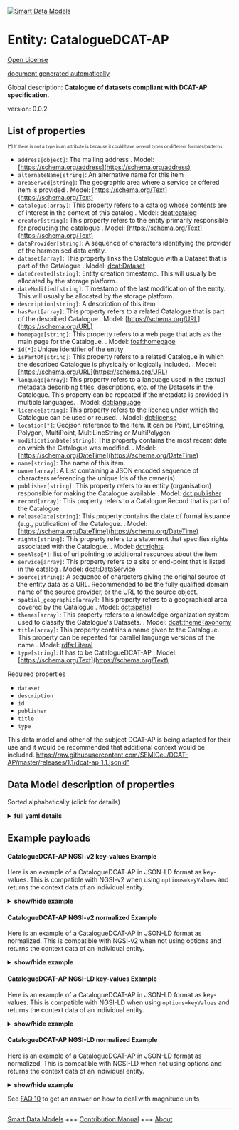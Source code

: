 <!-- 10-Header -->  
[![Smart Data Models](https://smartdatamodels.org/wp-content/uploads/2022/01/SmartDataModels_logo.png "Logo")](https://smartdatamodels.org)  
Entity: CatalogueDCAT-AP  
========================<!-- /10-Header -->  
<!-- 15-License -->  
[Open License](https://github.com/smart-data-models//dataModel.DCAT-AP/blob/master/CatalogueDCAT-AP/LICENSE.md)  
[document generated automatically](https://docs.google.com/presentation/d/e/2PACX-1vTs-Ng5dIAwkg91oTTUdt8ua7woBXhPnwavZ0FxgR8BsAI_Ek3C5q97Nd94HS8KhP-r_quD4H0fgyt3/pub?start=false&loop=false&delayms=3000#slide=id.gb715ace035_0_60)  
<!-- /15-License -->  
<!-- 20-Description -->  
Global description: **Catalogue of datasets compliant with DCAT-AP specification.**  
version: 0.0.2  
<!-- /20-Description -->  
<!-- 30-PropertiesList -->  

## List of properties  

<sup><sub>[*] If there is not a type in an attribute is because it could have several types or different formats/patterns</sub></sup>  
- `address[object]`: The mailing address  . Model: [https://schema.org/address](https://schema.org/address)- `alternateName[string]`: An alternative name for this item  - `areaServed[string]`: The geographic area where a service or offered item is provided  . Model: [https://schema.org/Text](https://schema.org/Text)- `catalogue[array]`: This property refers to a catalog whose contents are of interest in the context of this catalog  . Model: [dcat:catalog](dcat:catalog)- `creator[string]`: This property refers to the entity primarily responsible for producing the catalogue  . Model: [https://schema.org/Text](https://schema.org/Text)- `dataProvider[string]`: A sequence of characters identifying the provider of the harmonised data entity.  - `dataset[array]`: This property links the Catalogue with a Dataset that is part of the Catalogue  . Model: [dcat:Dataset](dcat:Dataset)- `dateCreated[string]`: Entity creation timestamp. This will usually be allocated by the storage platform.  - `dateModified[string]`: Timestamp of the last modification of the entity. This will usually be allocated by the storage platform.  - `description[string]`: A description of this item  - `hasPart[array]`: This property refers to a related Catalogue that is part of the described Catalogue  . Model: [https://schema.org/URL](https://schema.org/URL)- `homepage[string]`: This property refers to a web page that acts as the main page for the Catalogue.  . Model: [foaf:homepage](foaf:homepage)- `id[*]`: Unique identifier of the entity  - `isPartOf[string]`: This property refers to a related Catalogue in which the described Catalogue is physically or logically included.  . Model: [https://schema.org/URL](https://schema.org/URL)- `language[array]`: This property refers to a language used in the textual metadata describing titles, descriptions, etc. of the Datasets in the Catalogue. This property can be repeated if the  metadata is provided in multiple languages.  . Model: [dct:language](dct:language)- `licence[string]`: This property refers to the licence under which the Catalogue can be used or reused.  . Model: [dct:license](dct:license)- `location[*]`: Geojson reference to the item. It can be Point, LineString, Polygon, MultiPoint, MultiLineString or MultiPolygon  - `modificationDate[string]`: This property contains the most recent date on which the Catalogue was modified.  . Model: [https://schema.org/DateTime](https://schema.org/DateTime)- `name[string]`: The name of this item.  - `owner[array]`: A List containing a JSON encoded sequence of characters referencing the unique Ids of the owner(s)  - `publisher[string]`: This property refers to an entity (organisation) responsible for making the Catalogue available  . Model: [dct:publisher](dct:publisher)- `record[array]`: This property refers to a Catalogue Record that is part of the Catalogue  - `releaseDate[string]`: This property contains the date of formal issuance (e.g., publication) of the Catalogue.  . Model: [https://schema.org/DateTime](https://schema.org/DateTime)- `rights[string]`: This property refers to a statement that specifies rights associated with the Catalogue.  . Model: [dct:rights](dct:rights)- `seeAlso[*]`: list of uri pointing to additional resources about the item  - `service[array]`: This property refers to a site or end-point that is listed in the catalog  . Model: [dcat:DataService](dcat:DataService)- `source[string]`: A sequence of characters giving the original source of the entity data as a URL. Recommended to be the fully qualified domain name of the source provider, or the URL to the source object.  - `spatial_geographic[array]`: This property refers to a geographical area covered by the Catalogue  . Model: [dct:spatial](dct:spatial)- `themes[array]`: This property refers to a knowledge organization system used to classify the Catalogue's Datasets.  . Model: [dcat:themeTaxonomy](dcat:themeTaxonomy)- `title[array]`: This property contains a name given to the Catalogue. This property can be repeated for parallel language versions of the name  . Model: [rdfs:Literal](rdfs:Literal)- `type[string]`: It has to be CatalogueDCAT-AP  . Model: [https://schema.org/Text](https://schema.org/Text)<!-- /30-PropertiesList -->  
<!-- 35-RequiredProperties -->  
Required properties  
- `dataset`  - `description`  - `id`  - `publisher`  - `title`  - `type`  <!-- /35-RequiredProperties -->  
<!-- 40-RequiredProperties -->  
This data model and other of the subject DCAT-AP is being adapted for their use and it would be recommended that additional context would be included. [https://raw.githubusercontent.com/SEMICeu/DCAT-AP/master/releases/1.1/dcat-ap_1.1.jsonld" ](https://raw.githubusercontent.com/SEMICeu/DCAT-AP/master/releases/1.1/dcat-ap_1.1.jsonld)  
<!-- /40-RequiredProperties -->  
<!-- 50-DataModelHeader -->  
## Data Model description of properties  
Sorted alphabetically (click for details)  
<!-- /50-DataModelHeader -->  
<!-- 60-ModelYaml -->  
<details><summary><strong>full yaml details</strong></summary>    
```yaml  
CatalogueDCAT-AP:    
  description: 'Catalogue of datasets compliant with DCAT-AP specification.'    
  properties:    
    address:    
      description: 'The mailing address'    
      properties:    
        addressCountry:    
          description: 'Property. The country. For example, Spain. Model:''https://schema.org/addressCountry'''    
          type: string    
        addressLocality:    
          description: 'Property. The locality in which the street address is, and which is in the region. Model:''https://schema.org/addressLocality'''    
          type: string    
        addressRegion:    
          description: 'Property. The region in which the locality is, and which is in the country. Model:''https://schema.org/addressRegion'''    
          type: string    
        postOfficeBoxNumber:    
          description: 'Property. The post office box number for PO box addresses. For example, 03578. Model:''https://schema.org/postOfficeBoxNumber'''    
          type: string    
        postalCode:    
          description: 'Property. The postal code. For example, 24004. Model:''https://schema.org/https://schema.org/postalCode'''    
          type: string    
        streetAddress:    
          description: 'Property. The street address. Model:''https://schema.org/streetAddress'''    
          type: string    
      type: object    
      x-ngsi:    
        model: https://schema.org/address    
        type: Property    
    alternateName:    
      description: 'An alternative name for this item'    
      type: string    
      x-ngsi:    
        type: Property    
    areaServed:    
      description: 'The geographic area where a service or offered item is provided'    
      type: string    
      x-ngsi:    
        model: https://schema.org/Text    
        type: Property    
    catalogue:    
      description: 'This property refers to a catalog whose contents are of interest in the context of this catalog'    
      items:    
        anyOf:    
          - description: 'Property. Identifier format of any NGSI entity'    
            maxLength: 256    
            minLength: 1    
            pattern: ^[\w\-\.\{\}\$\+\*\[\]`|~^@!,:\\]+$    
            type: string    
          - description: 'Property. Identifier format of any NGSI entity'    
            format: uri    
            type: string    
      type: array    
      x-ngsi:    
        model: dcat:catalog    
        type: Relationship    
    creator:    
      description: 'This property refers to the entity primarily responsible for producing the catalogue'    
      type: string    
      x-ngsi:    
        model: https://schema.org/Text    
        type: Property    
    dataProvider:    
      description: 'A sequence of characters identifying the provider of the harmonised data entity.'    
      type: string    
      x-ngsi:    
        type: Property    
    dataset:    
      description: 'This property links the Catalogue with a Dataset that is part of the Catalogue'    
      items:    
        anyOf:    
          - description: 'Property. Identifier format of any NGSI entity'    
            maxLength: 256    
            minLength: 1    
            pattern: ^[\w\-\.\{\}\$\+\*\[\]`|~^@!,:\\]+$    
            type: string    
          - description: 'Property. Identifier format of any NGSI entity'    
            format: uri    
            type: string    
      type: array    
      x-ngsi:    
        model: dcat:Dataset    
        type: Relationship    
    dateCreated:    
      description: 'Entity creation timestamp. This will usually be allocated by the storage platform.'    
      format: date-time    
      type: string    
      x-ngsi:    
        type: Property    
    dateModified:    
      description: 'Timestamp of the last modification of the entity. This will usually be allocated by the storage platform.'    
      format: date-time    
      type: string    
      x-ngsi:    
        type: Property    
    description:    
      description: 'A description of this item'    
      type: string    
      x-ngsi:    
        type: Property    
    hasPart:    
      description: 'This property refers to a related Catalogue that is part of the described Catalogue'    
      items:    
        format: uri    
        type: string    
      type: array    
      x-ngsi:    
        model: https://schema.org/URL    
        type: Relationship    
    homepage:    
      description: 'This property refers to a web page that acts as the main page for the Catalogue.'    
      format: uri    
      type: string    
      x-ngsi:    
        model: foaf:homepage    
        type: Property    
    id:    
      anyOf: &cataloguedcat-ap_-_properties_-_owner_-_items_-_anyof    
        - description: 'Property. Identifier format of any NGSI entity'    
          maxLength: 256    
          minLength: 1    
          pattern: ^[\w\-\.\{\}\$\+\*\[\]`|~^@!,:\\]+$    
          type: string    
        - description: 'Property. Identifier format of any NGSI entity'    
          format: uri    
          type: string    
      description: 'Unique identifier of the entity'    
      x-ngsi:    
        type: Property    
    isPartOf:    
      description: 'This property refers to a related Catalogue in which the described Catalogue is physically or logically included.'    
      format: uri    
      type: string    
      x-ngsi:    
        model: https://schema.org/URL    
        type: Relationship    
    language:    
      description: 'This property refers to a language used in the textual metadata describing titles, descriptions, etc. of the Datasets in the Catalogue. This property can be repeated if the  metadata is provided in multiple languages.'    
      items:    
        type: string    
      type: array    
      x-ngsi:    
        model: dct:language    
        type: Property    
    licence:    
      description: 'This property refers to the licence under which the Catalogue can be used or reused.'    
      type: string    
      x-ngsi:    
        model: dct:license    
        type: Property    
    location:    
      description: 'Geojson reference to the item. It can be Point, LineString, Polygon, MultiPoint, MultiLineString or MultiPolygon'    
      oneOf: &cataloguedcat-ap_-_properties_-_spatial_geographic_-_items_-_oneof    
        - description: 'GeoProperty. Geojson reference to the item. Point'    
          properties:    
            bbox:    
              items:    
                type: number    
              minItems: 4    
              type: array    
            coordinates:    
              items:    
                type: number    
              minItems: 2    
              type: array    
            type:    
              enum:    
                - Point    
              type: string    
          required:    
            - type    
            - coordinates    
          title: 'GeoJSON Point'    
          type: object    
        - description: 'GeoProperty. Geojson reference to the item. LineString'    
          properties:    
            bbox:    
              items:    
                type: number    
              minItems: 4    
              type: array    
            coordinates:    
              items:    
                items:    
                  type: number    
                minItems: 2    
                type: array    
              minItems: 2    
              type: array    
            type:    
              enum:    
                - LineString    
              type: string    
          required:    
            - type    
            - coordinates    
          title: 'GeoJSON LineString'    
          type: object    
        - description: 'GeoProperty. Geojson reference to the item. Polygon'    
          properties:    
            bbox:    
              items:    
                type: number    
              minItems: 4    
              type: array    
            coordinates:    
              items:    
                items:    
                  items:    
                    type: number    
                  minItems: 2    
                  type: array    
                minItems: 4    
                type: array    
              type: array    
            type:    
              enum:    
                - Polygon    
              type: string    
          required:    
            - type    
            - coordinates    
          title: 'GeoJSON Polygon'    
          type: object    
        - description: 'GeoProperty. Geojson reference to the item. MultiPoint'    
          properties:    
            bbox:    
              items:    
                type: number    
              minItems: 4    
              type: array    
            coordinates:    
              items:    
                items:    
                  type: number    
                minItems: 2    
                type: array    
              type: array    
            type:    
              enum:    
                - MultiPoint    
              type: string    
          required:    
            - type    
            - coordinates    
          title: 'GeoJSON MultiPoint'    
          type: object    
        - description: 'GeoProperty. Geojson reference to the item. MultiLineString'    
          properties:    
            bbox:    
              items:    
                type: number    
              minItems: 4    
              type: array    
            coordinates:    
              items:    
                items:    
                  items:    
                    type: number    
                  minItems: 2    
                  type: array    
                minItems: 2    
                type: array    
              type: array    
            type:    
              enum:    
                - MultiLineString    
              type: string    
          required:    
            - type    
            - coordinates    
          title: 'GeoJSON MultiLineString'    
          type: object    
        - description: 'GeoProperty. Geojson reference to the item. MultiLineString'    
          properties:    
            bbox:    
              items:    
                type: number    
              minItems: 4    
              type: array    
            coordinates:    
              items:    
                items:    
                  items:    
                    items:    
                      type: number    
                    minItems: 2    
                    type: array    
                  minItems: 4    
                  type: array    
                type: array    
              type: array    
            type:    
              enum:    
                - MultiPolygon    
              type: string    
          required:    
            - type    
            - coordinates    
          title: 'GeoJSON MultiPolygon'    
          type: object    
      x-ngsi:    
        type: GeoProperty    
    modificationDate:    
      description: 'This property contains the most recent date on which the Catalogue was modified.'    
      format: date-time    
      type: string    
      x-ngsi:    
        model: https://schema.org/DateTime    
        type: Property    
    name:    
      description: 'The name of this item.'    
      type: string    
      x-ngsi:    
        type: Property    
    owner:    
      description: 'A List containing a JSON encoded sequence of characters referencing the unique Ids of the owner(s)'    
      items:    
        anyOf: *cataloguedcat-ap_-_properties_-_owner_-_items_-_anyof    
        description: 'Property. Unique identifier of the entity'    
      type: array    
      x-ngsi:    
        type: Property    
    publisher:    
      description: 'This property refers to an entity (organisation) responsible for making the Catalogue available'    
      type: string    
      x-ngsi:    
        model: dct:publisher    
        type: Property    
    record:    
      description: 'This property refers to a Catalogue Record that is part of the Catalogue'    
      items:    
        anyOf:    
          - description: 'Property. Identifier format of any NGSI entity'    
            maxLength: 256    
            minLength: 1    
            pattern: ^[\w\-\.\{\}\$\+\*\[\]`|~^@!,:\\]+$    
            type: string    
          - description: 'Property. Identifier format of any NGSI entity'    
            format: uri    
            type: string    
      type: array    
      x-ngsi:    
        type: Relationship    
    releaseDate:    
      description: 'This property contains the date of formal issuance (e.g., publication) of the Catalogue.'    
      format: date-time    
      type: string    
      x-ngsi:    
        model: https://schema.org/DateTime    
        type: Property    
    rights:    
      description: 'This property refers to a statement that specifies rights associated with the Catalogue.'    
      type: string    
      x-ngsi:    
        model: dct:rights    
        type: Property    
    seeAlso:    
      description: 'list of uri pointing to additional resources about the item'    
      oneOf:    
        - items:    
            format: uri    
            type: string    
          minItems: 1    
          type: array    
        - format: uri    
          type: string    
      x-ngsi:    
        type: Property    
    service:    
      description: 'This property refers to a site or end-point that is listed in the catalog'    
      items:    
        type: string    
      type: array    
      x-ngsi:    
        model: dcat:DataService    
        type: Property    
    source:    
      description: 'A sequence of characters giving the original source of the entity data as a URL. Recommended to be the fully qualified domain name of the source provider, or the URL to the source object.'    
      type: string    
      x-ngsi:    
        type: Property    
    spatial_geographic:    
      description: 'This property refers to a geographical area covered by the Catalogue'    
      items:    
        description: 'GeoProperty. Geojson reference to the item. It can be Point, LineString, Polygon, MultiPoint, MultiLineString or MultiPolygon'    
        oneOf: *cataloguedcat-ap_-_properties_-_spatial_geographic_-_items_-_oneof    
      type: array    
      x-ngsi:    
        model: dct:spatial    
        type: GeoProperty    
    themes:    
      description: 'This property refers to a knowledge organization system used to classify the Catalogue''s Datasets.'    
      items:    
        type: string    
      type: array    
      x-ngsi:    
        model: dcat:themeTaxonomy    
        type: Property    
    title:    
      description: 'This property contains a name given to the Catalogue. This property can be repeated for parallel language versions of the name'    
      items:    
        type: string    
      type: array    
      x-ngsi:    
        model: rdfs:Literal    
        type: Property    
    type:    
      description: 'It has to be CatalogueDCAT-AP'    
      enum:    
        - CatalogueDCAT-AP    
      type: string    
      x-ngsi:    
        model: https://schema.org/Text    
        type: Property    
  required:    
    - id    
    - type    
    - dataset    
    - description    
    - publisher    
    - title    
  type: object    
  x-derived-from: ""    
  x-disclaimer: 'Redistribution and use in source and binary forms, with or without modification, are permitted  provided that the license conditions are met. Copyleft (c) 2022 Contributors to Smart Data Models Program'    
  x-license-url: https://github.com/smart-data-models/dataModel.DCAT-AP/blob/master/CatalogueDCAT-AP/LICENSE.md    
  x-model-schema: https://smart-data-models.github.io/dataModel.DCAT-AP/CatalogueDCAT-AP/schema.json    
  x-model-tags: ""    
  x-version: 0.0.2    
```  
</details>    
<!-- /60-ModelYaml -->  
<!-- 70-MiddleNotes -->  
<!-- /70-MiddleNotes -->  
<!-- 80-Examples -->  
## Example payloads    
#### CatalogueDCAT-AP NGSI-v2 key-values Example    
Here is an example of a CatalogueDCAT-AP in JSON-LD format as key-values. This is compatible with NGSI-v2 when  using `options=keyValues` and returns the context data of an individual entity.  
<details><summary><strong>show/hide example</strong></summary>    
```json  
{  
  "id": "urn:ngsi-ld:Catalogue:id:LMVP:18269678",  
  "type": "CatalogueDCAT-AP",  
  "dateCreated": "1980-03-03T10:01:24Z",  
  "dateModified": "1987-12-04T10:44:40Z",  
  "source": "",  
  "name": "Catalogue",  
  "alternateName": "",  
  "description": "Interesting art recently book girl yard represent book. Garden style wish blood your ground size.",  
  "dataProvider": "european open data portal",  
  "owner": [  
    "urn:ngsi-ld:Catalogue:ZYKY:89462950"  
  ],  
  "seeAlso": [  
    "urn:ngsi-ld:Catalogue:ILBA:60770941"  
  ],  
  "location": {  
    "type": "Point",  
    "coordinates": [  
      -83.400987,  
      0.152532  
    ]  
  },  
  "address": {  
    "streetAddress": "2 Rue Mercier",  
    "addressLocality": "Luxembourg",  
    "addressRegion": "Luxembourg",  
    "addressCountry": "Luxembourg",  
    "postalCode": "2985 ",  
    "postOfficeBoxNumber": "",  
    "areaServed": "European Union"  
  },  
  "dataset": [  
    "urn:ngsi-ld:Catalogue:dataset:ZBCW:95668818"  
  ],  
  "publisher": "Spanish data portal",  
  "title": [  
    "title first",  
    "Secondary title."  
  ],  
  "homepage": "ngsi-ld:Catalogue:homepage:ZFAW:13633782",  
  "language": [  
    "ES",  
    "DE"  
  ],  
  "licence": "Creative Commons 3.0 International",  
  "releaseDate": "2004-08-22T22:32:47Z",  
  "spatial_geographic": [  
    {  
      "type": "Point",  
      "coordinates": [  
        57.234944,  
        52.840273  
      ]  
    }  
  ],  
  "themes": [  
    "Want couple him finally responsibility begin. Coach join down new major. Happy yard letter then return member.",  
    "Politics road two question offer white. Recognize fight keep blue person create be. Radio edge or improve less special future. Itself detail computer exist."  
  ],  
  "modificationDate": "1982-09-02T03:16:28Z",  
  "hasPart": [  
    "urn:ngsi-ld:Catalogue:hasPart:GVZM:66676591"  
  ],  
  "isPartOf": "urn:ngsi-ld:Catalogue:isPartOf:NXBZ:88517287",  
  "record": [  
    "Catalogue.items.HLGA.73285516",  
    "Catalogue.items.IHOB.85266800"  
  ],  
  "rights": "",  
  "catalogue": [  
    "urn:ngsi-ld:Catalogue:items:LZMQ:44249979",  
    "urn:ngsi-ld:Catalogue:items:PECX:02526105"  
  ],  
  "creator": "Role fact sport shoulder blue direction probably order."  
}  
```  
</details>  
#### CatalogueDCAT-AP NGSI-v2 normalized Example    
Here is an example of a CatalogueDCAT-AP in JSON-LD format as normalized. This is compatible with NGSI-v2 when not using options and returns the context data of an individual entity.  
<details><summary><strong>show/hide example</strong></summary>    
```json  
{  
  "id": "urn:ngsi-ld:Catalogue:id:LMVP:18269678",  
  "type": "CatalogueDCAT-AP",  
  "dateCreated": {  
    "type": "DateTime",  
    "value": "1980-03-03T10:01:24Z"  
  },  
  "dateModified": {  
    "type": "DateTime",  
    "value": "1987-12-04T10:44:40Z"  
  },  
  "source": {  
    "type": "Text",  
    "value": ""  
  },  
  "name": {  
    "type": "Text",  
    "value": "Catalogue"  
  },  
  "alternateName": {  
    "type": "Text",  
    "value": ""  
  },  
  "description": {  
    "type": "Text",  
    "value": "Interesting art recently book girl yard represent book. Garden style wish blood your ground size."  
  },  
  "dataProvider": {  
    "type": "Text",  
    "value": "european open data portal"  
  },  
  "owner": {  
    "type": "Array",  
    "value": [  
      "urn:ngsi-ld:Catalogue:ZYKY:89462950"  
    ]  
  },  
  "seeAlso": {  
    "type": "Array",  
    "value": [  
      "urn:ngsi-ld:Catalogue:ILBA:60770941"  
    ]  
  },  
  "location": {  
    "type": "geo:json",  
    "value": {  
      "type": "Point",  
      "coordinates": [  
        -83.400987,  
        0.152532  
      ]  
    }  
  },  
  "address": {  
    "type": "StructuredValue",  
    "value": {  
      "streetAddress": "2 Rue Mercier",  
      "addressLocality": "Luxembourg",  
      "addressRegion": "Luxembourg",  
      "addressCountry": "Luxembourg",  
      "postalCode": "2985 ",  
      "postOfficeBoxNumber": "",  
      "areaServed": "European Union"  
    }  
  },  
  "dataset": {  
    "type": "object",  
    "value": "urn:ngsi-ld:Catalogue:dataset:ZBCW:95668818"  
  },  
  "publisher": {  
    "type": "Property",  
    "value": "spanish open data portal"  
  },  
  "title": {  
    "type": "Array",  
    "value": [  
      "Hair commercial free civil. Figure American film despite few. Box watch cold act mean thank music people. Third fill us.",  
      "Technology life low standard second."  
    ]  
  },  
  "homepage": {  
    "type": "string",  
    "value": "urn:ngsi-ld:Catalogue:homepage:ZFAW:13633782"  
  },  
  "language": {  
    "type": "Array",  
    "value": [  
      "Town size computer way. Since challenge phone state listen south low.",  
      "Eight once single. Build every kid."  
    ]  
  },  
  "licence": {  
    "type": "Property",  
    "value": "Improve social simply court week debate bad. Structure ago cup head point. Above much can own course."  
  },  
  "releaseDate": {  
    "type": "DateTime",  
    "value": "2004-08-22T22:32:47Z"  
  },  
  "spatial_geographic": {  
    "type": "Property",  
    "value": {  
      "type": "Point",  
      "coordinates": [  
        57.234944,  
        52.840273  
      ]  
    }  
  },  
  "themes": {  
    "type": "Array",  
    "value": [  
      "Want couple him finally responsibility begin. Coach join down new major. Happy yard letter then return member.",  
      "Politics road two question offer white. Recognize fight keep blue person create be. Radio edge or improve less special future. Itself detail computer exist."  
    ]  
  },  
  "modificationDate": {  
    "type": "DateTime",  
    "value": "1982-09-02T03:16:28Z"  
  },  
  "hasPart": {  
    "type": "object",  
    "value": "urn:ngsi-ld:Catalogue:hasPart:GVZM:66676591"  
  },  
  "isPartOf": {  
    "type": "object",  
    "value": "urn:ngsi-ld:Catalogue:isPartOf:NXBZ:88517287"  
  },  
  "record": {  
    "type": "Array",  
    "value": [  
      "urn:ngsi-ld:Catalogue:items:HLGA:73285516",  
      "urn:ngsi-ld:Catalogue:items:IHOB:85266800"  
    ]  
  },  
  "rights": {  
    "type": "Property",  
    "value": "Open source"  
  },  
  "catalogue": {  
    "type": "Array",  
    "value": [  
      "urn:ngsi-ld:Catalogue:items:LZMQ:44249979",  
      "urn:ngsi-ld:Catalogue:items:PECX:02526105"  
    ]  
  },  
  "creator": {  
    "type": "Text",  
    "value": "Role fact sport shoulder blue direction probably order."  
  }  
}  
```  
</details>  
#### CatalogueDCAT-AP NGSI-LD key-values Example    
Here is an example of a CatalogueDCAT-AP in JSON-LD format as key-values. This is compatible with NGSI-LD when  using `options=keyValues` and returns the context data of an individual entity.  
<details><summary><strong>show/hide example</strong></summary>    
```json  
{  
    "id": "urn:ngsi-ld:Catalogue:id:LMVP:18269678",  
    "type": "CatalogueDCAT-AP",  
    "address": {  
        "streetAddress": "2 Rue Mercier",  
        "addressLocality": "Luxembourg",  
        "addressRegion": "Luxembourg",  
        "addressCountry": "Luxembourg",  
        "postalCode": "2985 ",  
        "postOfficeBoxNumber": "",  
        "areaServed": "European Union"  
    },  
    "alternateName": "",  
    "catalogue": [  
        "urn:ngsi-ld:Catalogue:items:LZMQ:44249979",  
        "urn:ngsi-ld:Catalogue:items:PECX:02526105"  
    ],  
    "creator": "Role fact sport shoulder blue direction probably order.",  
    "dataProvider": "european open data portal",  
    "dataset": [  
        "urn:ngsi-ld:Catalogue:dataset:ZBCW:95668818"  
    ],  
    "dateCreated": "1980-03-03T10:01:24Z",  
    "dateModified": "1987-12-04T10:44:40Z",  
    "description": "Interesting art recently book girl yard represent book. Garden style wish blood your ground size.",  
    "hasPart": [  
        "urn:ngsi-ld:Catalogue:hasPart:GVZM:66676591"  
    ],  
    "homepage": "ngsi-ld:Catalogue:homepage:ZFAW:13633782",  
    "isPartOf": "urn:ngsi-ld:Catalogue:isPartOf:NXBZ:88517287",  
    "language": [  
        "ES",  
        "DE"  
    ],  
    "licence": "Creative Commons 3.0 International",  
    "location": {  
        "type": "Point",  
        "coordinates": [  
            -83.400987,  
            0.152532  
        ]  
    },  
    "modificationDate": "1982-09-02T03:16:28Z",  
    "name": "Catalogue",  
    "owner": [  
        "urn:ngsi-ld:Catalogue:ZYKY:89462950"  
    ],  
    "publisher": "Spanish data portal",  
    "record": [  
        "Catalogue.items.HLGA.73285516",  
        "Catalogue.items.IHOB.85266800"  
    ],  
    "releaseDate": "2004-08-22T22:32:47Z",  
    "rights": "",  
    "seeAlso": [  
        "urn:ngsi-ld:Catalogue:ILBA:60770941"  
    ],  
    "source": "",  
    "spatial_geographic": [  
        {  
            "type": "Point",  
            "coordinates": [  
                57.234944,  
                52.840273  
            ]  
        }  
    ],  
    "themes": [  
        "Want couple him finally responsibility begin. Coach join down new major. Happy yard letter then return member.",  
        "Politics road two question offer white. Recognize fight keep blue person create be. Radio edge or improve less special future. Itself detail computer exist."  
    ],  
    "title": [  
        "title first",  
        "Secondary title."  
    ],  
    "@context": [  
        "https://raw.githubusercontent.com/SEMICeu/DCAT-AP/master/releases/1.1/dcat-ap_1.1.jsonld",  
        "https://raw.githubusercontent.com/smart-data-models/dataModel.DCAT-AP/master/context.jsonld"  
    ]  
}  
```  
</details>  
#### CatalogueDCAT-AP NGSI-LD normalized Example    
Here is an example of a CatalogueDCAT-AP in JSON-LD format as normalized. This is compatible with NGSI-LD when not using options and returns the context data of an individual entity.  
<details><summary><strong>show/hide example</strong></summary>    
```json  
{  
  "id": "urn:ngsi-ld:Catalogue:id:LMVP:18269678",  
  "type": "CatalogueDCAT-AP",  
  "address": {  
    "type": "Property",  
    "value": {  
      "streetAddress": "2 Rue Mercier",  
      "addressLocality": "Luxembourg",  
      "addressRegion": "Luxembourg",  
      "addressCountry": "Luxembourg",  
      "postalCode": "2985 ",  
      "postOfficeBoxNumber": "",  
      "areaServed": "European Union"  
    }  
  },  
  "alternateName": {  
    "type": "Property",  
    "value": ""  
  },  
  "catalogue": {  
    "type": "Relationship",  
    "value": [  
      "urn:ngsi-ld:Catalogue:items:LZMQ:44249979",  
      "urn:ngsi-ld:Catalogue:items:PECX:02526105"  
    ]  
  },  
  "creator": {  
    "type": "Property",  
    "value": ""  
  },  
  "dataProvider": {  
    "type": "Property",  
    "value": "European open data portal"  
  },  
  "dataset": {  
    "type": "Relationship",  
    "object": [  
      "urn:ngsi-ld:Catalogue:dataset:ZBCW:95668818"  
    ]  
  },  
  "dateCreated": {  
    "type": "Property",  
    "value": {  
      "@type": "DateTime",  
      "@value": "2020-03-03T10:01:24Z"  
    }  
  },  
  "dateModified": {  
    "type": "Property",  
    "value": {  
      "@type": "DateTime",  
      "@value": "2021-07-04T10:44:40Z"  
    }  
  },  
  "description": {  
    "type": "Property",  
    "value": ""  
  },  
  "hasPart": {  
    "type": "Relationship",  
    "object": [  
      "urn:ngsi-ld:Catalogue:hasPart:GVZM:66676591"  
    ]  
  },  
  "homepage": {  
    "type": "Property",  
    "value": "Catalogue:homepage:ZFAW:13633782"  
  },  
  "isPartOf": {  
    "type": "Relationship",  
    "object": "urn:ngsi-ld:Catalogue:isPartOf:NXBZ:88517287"  
  },  
  "language": {  
    "type": "Property",  
    "value": [  
      "ES",  
      "DE"  
    ]  
  },  
  "licence": {  
    "type": "Property",  
    "value": [  
      "Creative Commons 3.0 International"  
    ]  
  },  
  "location": {  
    "type": "GeoProperty",  
    "value": {  
      "type": "Point",  
      "coordinates": [  
        -83.400987,  
        0.152532  
      ]  
    }  
  },  
  "modificationDate": {  
    "type": "DateTime",  
    "value": "1982-09-02T03:16:28Z"  
  },  
  "name": {  
    "type": "Property",  
    "value": "Catalogue"  
  },  
  "owner": {  
    "type": "Property",  
    "value": [  
      "urn:ngsi-ld:Catalogue:ZYKY:89462950"  
    ]  
  },  
  "publisher": {  
    "type": "Property",  
    "value": "Spain open data portal"  
  },  
  "record": {  
    "type": "Property",  
    "value": [  
      "Catalogue.items.HLGA.73285516",  
      "Catalogue.items.IHOB.85266800"  
    ]  
  },  
  "releaseDate": {  
    "type": "DateTime",  
    "value": "2004-08-22T22:32:47Z"  
  },  
  "rights": {  
    "type": "Property",  
    "value": ""  
  },  
  "seeAlso": {  
    "type": "Property",  
    "value": [  
      "urn:ngsi-ld:Catalogue:ILBA:60770941"  
    ]  
  },  
  "source": {  
    "type": "Property",  
    "value": ""  
  },  
  "spatial_geographic": {  
    "type": "GeoProperty",  
    "value": {  
      "type": "Point",  
      "coordinates": [  
        57.234944,  
        52.840273  
      ]  
    }  
  },  
  "themes": {  
    "type": "Property",  
    "value": [  
      "Want couple him finally responsibility begin. Coach join down new major. Happy yard letter then return member.",  
      "Politics road two question offer white. Recognize fight keep blue person create be. Radio edge or improve less special future. Itself detail computer exist."  
    ]  
  },  
  "title": {  
    "type": "Property",  
    "value": [  
      "New catalogue",  
      "Nuevo catalogo"  
    ]  
  },  
  "@context": [  
    "https://raw.githubusercontent.com/SEMICeu/DCAT-AP/master/releases/1.1/dcat-ap_1.1.jsonld",  
    "https://raw.githubusercontent.com/smart-data-models/dataModel.DCAT-AP/master/context.jsonld"  
  ]  
}  
```  
</details><!-- /80-Examples -->  
<!-- 90-FooterNotes -->  
<!-- /90-FooterNotes -->  
<!-- 95-Units -->  
See [FAQ 10](https://smartdatamodels.org/index.php/faqs/) to get an answer on how to deal with magnitude units  
<!-- /95-Units -->  
<!-- 97-LastFooter -->  
---  
[Smart Data Models](https://smartdatamodels.org) +++ [Contribution Manual](https://bit.ly/contribution_manual) +++ [About](https://bit.ly/Introduction_SDM)<!-- /97-LastFooter -->  
